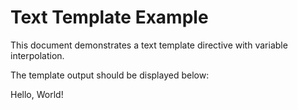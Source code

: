 # Text Template Example

This document demonstrates a text template directive with variable interpolation.

The template output should be displayed below:

Hello, World!